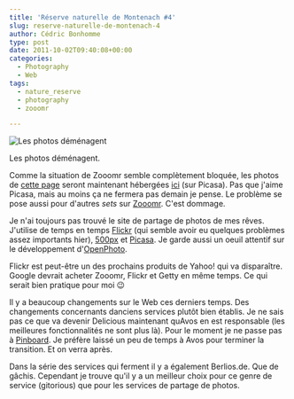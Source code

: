 ```yaml
---
title: 'Réserve naturelle de Montenach #4'
slug: reserve-naturelle-de-montenach-4
author: Cédric Bonhomme
type: post
date: 2011-10-02T09:40:08+00:00
categories:
  - Photography
  - Web
tags:
  - nature_reserve
  - photography
  - zooomr

---
```

![Les photos déménagent](/images/blog/2011/10/nature-reserve-album.png)


Les photos déménagent.

Comme la situation de Zooomr semble complètement bloquée, les photos de [cette page][1] seront maintenant hébergées [ici][2] (sur Picasa).
Pas que j'aime Picasa, mais au moins ça ne fermera pas demain je pense. Le problème se pose aussi pour d'autres _sets_ sur [Zooomr][3]. C'est dommage.

Je n'ai toujours pas trouvé le site de partage de photos de mes rêves.
J'utilise de temps en temps [Flickr][4] (qui semble avoir eu quelques problèmes assez importants hier), [500px][5] et [Picasa][6].
Je garde aussi un oeuil attentif sur le développement d'[OpenPhoto][7].

Flickr est peut-être un des prochains produits de Yahoo! qui va disparaître. Google devrait acheter Zooomr, Flickr et Getty en même temps.
Ce qui serait bien pratique pour moi 😉

Il y a beaucoup changements sur le Web ces derniers temps.
Des changements concernants danciens services plutôt bien établis.
Je ne sais pas ce que va devenir Delicious maintenant quAvos en est responsable (les meilleures fonctionnalités ne sont plus là).
Pour le moment je ne passe pas à [Pinboard][8]. Je préfère laissé un peu de temps à Avos pour terminer la transition. Et on verra après.

Dans la série des services qui ferment il y a également Berlios.de. Que de gâchis.
Cependant je trouve qu'il y a un meilleur choix pour ce genre de service (gitorious) que pour les services de partage de photos.

 [1]: http://wiki.cedricbonhomme.org/photography:reserve-naturelle-de-montenach
 [2]: https://plus.google.com/photos/106973022319954455496/albums/5658424733533005953
 [3]: http://www.zooomr.com/photos/cedricbonhomme/sets/
 [4]: http://www.flickr.com/photos/cedricbonhomme
 [5]: http://500px.com/cedricbonhomme
 [6]: https://picasaweb.google.com/106973022319954455496
 [7]: http://photos.cedricbonhomme.org
 [8]: https://pinboard.in
